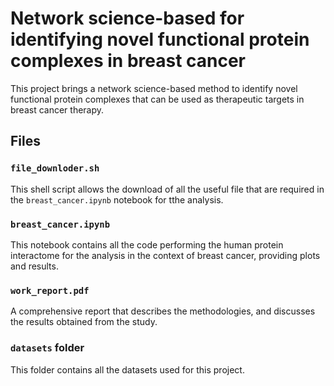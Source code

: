 # Network science-based for identifying novel functional protein complexes in breast cancer

This project brings a network science-based method to identify novel functional protein complexes that can be used as therapeutic targets in breast cancer therapy.

## Files

### `file_downloder.sh`

This shell script allows the download of all the useful file that are required in the `breast_cancer.ipynb` notebook for tthe analysis.

### `breast_cancer.ipynb`

This notebook contains all the code performing the human protein interactome for the analysis in the context of breast cancer, providing plots and results.

### `work_report.pdf`

A comprehensive report that describes the methodologies, and discusses the results obtained from the study.

### `datasets` folder

This folder contains all the datasets used for this project.
